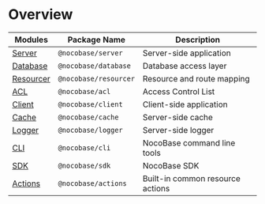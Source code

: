 # Overview

| Modules                           | Package Name          | Description                      |
| --------------------------------- | --------------------- | -------------------------------- |
| [Server](/api/server/application) | `@nocobase/server`    | Server-side application          |
| [Database](/api/database)         | `@nocobase/database`  | Database access layer            |
| [Resourcer](/api/resourcer)       | `@nocobase/resourcer` | Resource and route mapping       |
| [ACL](/api/acl)                   | `@nocobase/acl`       | Access Control List              |
| [Client](/api/client/application) | `@nocobase/client`    | Client-side application          |
| [Cache](/api/cache/cache-manager) | `@nocobase/cache`     | Server-side cache                |
| [Logger](/api/logger)             | `@nocobase/logger`    | Server-side logger               |
| [CLI](/api/cli)                   | `@nocobase/cli`       | NocoBase command line tools      |
| [SDK](/api/sdk)                   | `@nocobase/sdk`       | NocoBase SDK                     |
| [Actions](/api/actions)           | `@nocobase/actions`   | Built-in common resource actions |
